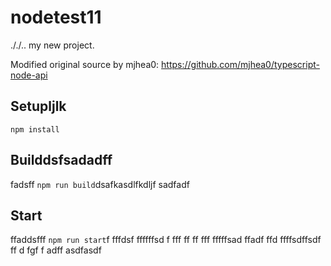 # nodetest11
././..
my new project.

Modified original source by mjhea0: https://github.com/mjhea0/typescript-node-api

## Setupljlk

`npm install`

## Builddsfsadadff
fadsff
`npm run build`dsafkasdlfkdljf
sadfadf
## Start
ffaddsfff
`npm run start`f
fffdsf
ffffffsd
f
fff
ff
ff
fff
fffffsad
ffadf
ffd
ffffsdffsdf
ff
d
fgf
f
adff
asdfasdf
